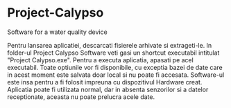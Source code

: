 # Project-Calypso
Software for a water quality device

Pentru lansarea aplicatiei, descarcati fisierele arhivate si extrageti-le. In folder-ul Project Calypso Software veti gasi un shortcut executabil intitulat "Project Calypso.exe". Pentru a executa aplicatia, apasati pe acel executabil. Toate optiunile vor fi disponibile, cu exceptia bazei de date care in acest moment este salvata doar local si nu poate fi accesata. Software-ul este insa pentru a fi folosit impreuna cu dispozitivul Hardware creat. Aplicatia poate fi utilizata normal, dar in absenta senzorilor si a datelor receptionate, aceasta nu poate prelucra acele date.
